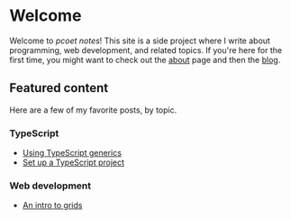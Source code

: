 # Welcome

Welcome to *pcoet notes*! This site is a side project where I write about
programming, web development, and related topics. If you're here for the
first time, you might want to check out the [about](about.md) page and then the
[blog](blog/index.md).

## Featured content

Here are a few of my favorite posts, by topic.

### TypeScript

* [Using TypeScript generics](blog/posts/ts-generics.md)
* [Set up a TypeScript project](blog/posts/ts-quickstart.md)

### Web development

* [An intro to grids](blog/posts/grids.md)
